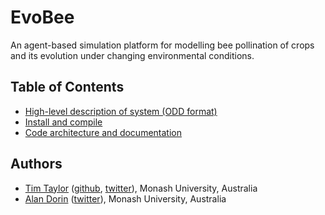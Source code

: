 # EvoBee

An agent-based simulation platform for modelling bee pollination of crops and its evolution under changing environmental conditions.

## Table of Contents
- [High-level description of system (ODD format)](doc/markdown/evobee-odd.md)
- [Install and compile](doc/markdown/evobee-install.md)
- [Code architecture and documentation](doc/markdown/evobee-architecture.md)

## Authors
* [Tim Taylor](http://timt.co) ([github](https://github.com/tim-taylor), [twitter](https://twitter.com/drtimt)), Monash University, Australia
* [Alan Dorin](https://research.monash.edu/en/persons/alan-dorin) ([twitter](https://twitter.com/NRGBunny1)), Monash University, Australia
<!--stackedit_data:
eyJoaXN0b3J5IjpbLTk5OTk1OTU1NCwtMTc5ODA4NjY1OCwtMT
Q5ODg3OTMxNywtNzk1MjA4Mjc4LC0xMTUwNTI5MjI1XX0=
-->